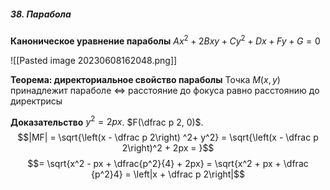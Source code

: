 ##### 38. Парабола
**Каноническое уравнение параболы** $Ax^2 + 2Bxy + Cy^2 + Dx + Fy + G = 0$

![[Pasted image 20230608162048.png]]

**Теорема: директориальное свойство параболы**
Точка $M(x, y)$ принадлежит параболе $\iff$ расстояние до фокуса равно расстоянию до директрисы

**Доказательство**
$y^2 = 2px$. $F(\dfrac p 2, 0)$.
$$|MF| = \sqrt{\left(x - \dfrac p 2\right) ^2+ y^2} = \sqrt{\left(x - \dfrac p 2\right)^2 + 2px = }$$ $$= \sqrt{x^2 - px + \dfrac{p^2}{4} + 2px} = \sqrt{x^2 + px + \dfrac {p^2}4} = \left|x + \dfrac p 2\right|$$